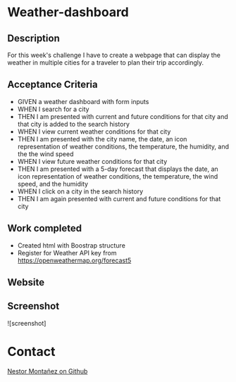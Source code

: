 # Weather-dashboard
## Description 
For this week's challenge I have to create a webpage that can display the weather in multiple cities for a traveler to plan their trip accordingly.

 ## Acceptance Criteria
* GIVEN a weather dashboard with form inputs
* WHEN I search for a city
* THEN I am presented with current and future conditions for that city and that city is added to the search history
* WHEN I view current weather conditions for that city
* THEN I am presented with the city name, the date, an icon representation of weather conditions, the temperature, the humidity, and the the wind speed
* WHEN I view future weather conditions for that city
* THEN I am presented with a 5-day forecast that displays the date, an icon representation of weather conditions, the temperature, the wind speed, and the humidity
* WHEN I click on a city in the search history
* THEN I am again presented with current and future conditions for that city

 ## Work completed
 * Created html with Boostrap structure 
 * Register for Weather API key from https://openweathermap.org/forecast5
 


 ## Website 

 ## Screenshot
![screenshot]
 # Contact
 [Nestor Montañez on Github](https://github.com/Nuno0123)

